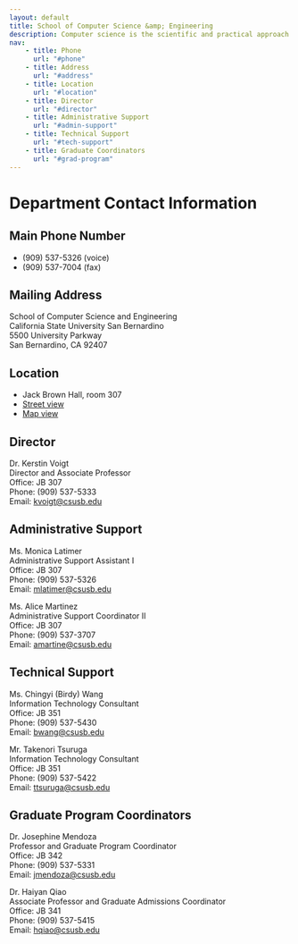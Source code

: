 ```yaml
---
layout: default
title: School of Computer Science &amp; Engineering
description: Computer science is the scientific and practical approach to computation and its applications.
nav:
    - title: Phone
      url: "#phone"
    - title: Address
      url: "#address"
    - title: Location
      url: "#location"
    - title: Director
      url: "#director"
    - title: Administrative Support
      url: "#admin-support"
    - title: Technical Support
      url: "#tech-support"
    - title: Graduate Coordinators
      url: "#grad-program"
---
```


# Department __Contact Information__

## Main Phone Number

- (909) 537-5326 (voice)
- (909) 537-7004 (fax)

## Mailing Address

School of Computer Science and Engineering <br>
California State University San Bernardino <br>
5500 University Parkway <br>
San Bernardino, CA 92407

## Location

- Jack Brown Hall, room 307
- [Street view](https://www.google.com/maps/place/34%C2%B010'52.0%22N+117%C2%B019'17.5%22W/@34.180681,-117.32154,3a,75y,359.79h,90t/data=!3m5!1e1!3m3!1saetdByrsh0RI676iOqBBew!2e0!3e5!4m2!3m1!1s0x0:0x0)
- [Map view][map]

## Director

Dr. Kerstin Voigt <br>
Director and Associate Professor <br>
Office: JB 307 <br>
Phone: (909) 537-5333 <br>
Email: kvoigt@csusb.edu

## Administrative Support

Ms. Monica Latimer <br>
Administrative Support Assistant I <br>
Office: JB 307 <br>
Phone: (909) 537-5326 <br>
Email: mlatimer@csusb.edu

Ms. Alice Martinez <br>
Administrative Support Coordinator II <br>
Office: JB 307 <br>
Phone: (909) 537-3707 <br>
Email: amartine@csusb.edu

## Technical Support

Ms. Chingyi (Birdy) Wang <br>
Information Technology Consultant <br>
Office: JB 351 <br>
Phone: (909) 537-5430 <br>
Email: bwang@csusb.edu

Mr. Takenori Tsuruga <br>
Information Technology Consultant <br>
Office: JB 351 <br>
Phone: (909) 537-5422 <br>
Email: ttsuruga@csusb.edu

## Graduate Program Coordinators

Dr. Josephine Mendoza <br>
Professor and Graduate Program Coordinator <br>
Office: JB 342 <br>
Phone: (909) 537-5331 <br>
Email: jmendoza@csusb.edu

Dr. Haiyan Qiao <br>
Associate Professor and Graduate Admissions Coordinator <br>
Office: JB 341 <br>
Phone: (909) 537-5415 <br>
Email: hqiao@csusb.edu


[map]: http://maps.google.com/maps?q=34.1811,-117.32152(Department+of+Computer+Science+and+Engineering)

